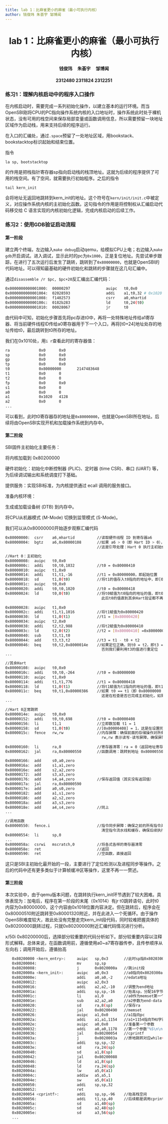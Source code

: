 ```yaml
---
title: lab 1：比麻雀更小的麻雀（最小可执行内核）
author: 钱俊玮 朱荟宇 邹博闻
---
```

# <center>lab 1：比麻雀更小的麻雀（最小可执行内核）</center>

#### <center> 钱俊玮&nbsp;&nbsp;&nbsp;&nbsp;&nbsp;朱荟宇&nbsp;&nbsp;&nbsp;&nbsp;&nbsp;邹博闻 </center>
#### <center> 2312480&nbsp;2311824&nbsp;2312251 </center>



### 练习1：理解内核启动中的程序入口操作

在内核启动时，需要完成一系列初始化操作，以建立基本的运行环境。而当OpenSBI刚将CPU的PC指向操作系统内核的入口地址时，操作系统此时处于裸机状态，没有可用的栈空间来保存局部变量或函数调用信息，所以需要预留一块地址区域作为启动栈，用来支持后续的程序运行。

在入口的汇编处，通过`.space`预留了一处地址区域，用bookstack、bookstacktop标识起始和结束位置。

指令
```asm=
la sp, bootstacktop
```
的作用是把栈指针寄存器sp指向启动栈的栈顶地址。这就为后续的程序提供了可用的栈空间。有了空间，就需要执行初始程序。之后的指令
```asm=
tail kern_init
```
会将地址无返回地跳转到kern_init的地址。这个符号在`kern/init/init.c`中被定义，对应操作系统内核的主初始化函数。这句指令的作用是将控制权从汇编启动代码移交给 C 语言实现的内核初始化逻辑，完成内核启动的后续工作。

### 练习2：使用GDB验证启动流程

#### 第一阶段

建立两个终端，左边输入`make debug`启动qemu，给模拟CPU上电；右边输入`make gdb`开启调试。进入调试，显示此时的pc为`0x1000`，正是复位地址。先尝试单步跟踪，在进行了五次运行后发生了跳转，跳转到了`0x80000000`，也就是OpenSBI的代码地址。可以得知最基础的硬件初始化和跳转的步骤就在这几句汇编中。

通过`disassemble /r $pc, $pc+20`反汇编出汇编代码：
```bash
0x0000000000001000:  00000297                auipc   t0,0x0
0x0000000000001004:  02028593                addi    a1,t0,32 # 0x1020
0x0000000000001008:  f1402573                csrr    a0,mhartid
0x000000000000100c:  0182b283                ld      t0,24(t0)
0x0000000000001010:  00028067                jr      t0
```

由代码中可知，初始化步骤首先将pc存进t0中，再将一处特殊地址传给a1寄存器、将当前硬件线程ID传给a0寄存器用于下一个入口，再将\[t0+24\]地址处存的地址传给t0，最后跳转到t0所存的地址。

我们在0x1010处，用`i r`查看此时的寄存器值：
```bash
ra             0x0      0x0
sp             0x0      0x0
gp             0x0      0x0
tp             0x0      0x0
t0             0x80000000       2147483648
t1             0x0      0
t2             0x0      0
fp             0x0      0x0
s1             0x0      0
a0             0x0      0
a1             0x1020   4128
a2             0x0      0
...
```
可以看到，此时t0寄存器存的地址是`0x80000000`，也就是OpenSBI所在地址。后续将由OpenSBI实现开机和加载操作系统到内存中。

#### 第二阶段
SBI固件主初始化主要任务：

将内核加载到 0x80200000

硬件初始化：初始化中断控制器 (PLIC)、定时器 (time CSR)、串口 (UART) 等，为后续调试输出和系统调度打下基础。

提供服务：实现SBI标准，为内核提供通过 ecall 调用的服务接口。

准备内核环境：

生成或加载设备树 (DTB) 到内存中。

将CPU从机器模式 (M-Mode) 切换到监管模式 (S-Mode)。



我们可以从0x80000000开始逐步观察汇编代码
```bash
0x80000000:  csrr    a6,mhartid          //读取硬件线程 ID 到寄存器a6
0x80000004:  bgtz    a6,0x80000108       //如果 a6 > 0（即 Hart ID > 0），跳转到地址 0x80000108
                                         //这是引导处理：Hart 0 执行主初始化，其他 Hart 执行不同的初始化路径

//Hart 0：主初始化
0x80000008:  auipc   t0,0x0
0x8000000c:  addi    t0,t0,1032          //t0 = 0x80000410
0x80000010:  auipc   t1,0x0
0x80000014:  addi    t1,t1,-16           //t1 = 0x80000000，即起始位置
0x80000018:  sd      t1,0(t0)            //将t1的值存入t0指向的地址中，即[0x80000410] = 0x80000000
0x8000001c:  auipc   t0,0x0        
0x80000020:  addi    t0,t0,1020          //t0 = 0x80000418
0x80000024:  ld      t0,0(t0)            //将t0赋值为t0指向的地址的值，即t0 = [0x80000418] = 0x80000000
                                           此后t0的值直到其余Hart验证都不再改变
                                           
0x80000028:  auipc   t1,0x0
0x8000002c:  addi    t1,t1,1016          //将t1赋值为0x80000420
0x80000030:  ld      t1,0(t1)            //t1 = [0x80000420]
0x80000034:  auipc   t2,0x0
0x80000038:  addi    t2,t2,988           //将t2赋值为0x80000410
0x8000003c:  ld      t2,0(t2)            //t2 = [0x80000410] =0x80000000
0x80000040:  sub     t3,t1,t0            
0x80000044:  add     t3,t3,t2            //t3 = t1 - t0 + t2
0x80000046:  beq     t0,t2,0x8000014e    //如果定位正确，则t0 = t2，即t3 = t1，可以正常跳转
                                           否则我们要利用t3的值进行重定位
...

//其余Hart
0x80000108:  auipc   t0,0x0              
0x8000010c:  addi    t0,t0,-264          //t0 = 0x80000000
0x80000110:  auipc   t1,0x0
0x80000114:  addi    t1,t1,776           //t1 = 0x80000418
0x80000118:  ld      t1,0(t1)            //将t1赋值为t1指向的地址的值，即t1 = [0x80000418]
0x8000011c:  beq     t0,t1,0x80000386    //如果 t0 == t1（即 0x80000000 == [0x80000418]），跳转到 0x80000386
                                           这是在检查是否已完成主初始化，如果没有则进行重定位
...

//Hart 0正常跳转
0x8000014e:  auipc   t0,0x0
0x80000152:  addi    t0,t0,698           //t0 = 0x80000408
0x80000156:  li      t1,1                //立即数加载 t1 = 1
0x80000158:  sd      t1,0(t0)            //[0x80000408] = 1，这是在设置同步标志，通知其他核心初始化已完成
0x8000015c:  fence   rw,rw               //内存屏障：确保前面的存储操作对所有核心可见
                                           rw,rw 表示读写-读写屏障，确保屏障前的读写操作在屏障后的操作之前完成
                                           
0x80000160:  li      ra,0                //寄存器清零：ra = 0（返回地址寄存器）为函数调用做准备
0x80000162:  jal     ra,0x80000550       //函数调用：跳转到地址 0x80000550，同时将返回地址 ra = 0x80000166 保存到 ra 寄存器

0x80000166:  add     s0,a0,zero
0x8000016a:  add     s1,a1,zero
0x8000016e:  add     s2,a2,zero
0x80000172:  add     s3,a3,zero
0x80000176:  add     s4,a4,zero          //保存返回值（其实没有返回值）
0x8000017a:  jal     ra,0x80000590
0x8000017e:  add     a0,s0,zero
0x80000182:  add     a1,s1,zero
0x80000186:  add     a2,s2,zero
0x8000018a:  add     a3,s3,zero
0x8000018e:  add     a4,s4,zero          //同上
...

//调用函数
0x80000550:  fence.i                     //指令同步屏障：确保之前的所有指令对后续指令可见
                                           清空指令流水线和缓存，确保后续执行的指令是最新的
0x80000554:  li      sp,0
...                
0x8000058a:  csrwi   mscratch,0          //将各式各样的寄存器清零
0x8000058e:  ret                         //返回
0x80000590:  ret                         //空函数，直接返回
```
这只是SBI主初始化最开始的一段，主要进行了定位检测以及进程同步等操作。之后的代码中还有更多类似于计算帧缓冲区等操作，这里不再一一赘述。

#### 第三阶段
本次实验中，由于qemu版本问题，在跳转执行kern_init环节遇到了较大困难。具体表现为：加电后，程序在第一阶段的末尾（0x1014）有jr t0跳转语句，此时t0内容为0x80000000，这个内容由0x1018位置内容决定。但在跳转后，程序会在0x80000510附近跳转至0x80001320附近，并在此进入一个死循环。由于操作OpenSBI难度较大，故此处没有完整走完kern_init段代码，同时较难把握具体的0x80200000跳转过程，只就0x80200000附近汇编代码情况进行分析。

x/50i 0x80200000后，选择部分较重要的代码分析如下。部分较重要内容以注释形式解释。总体来说，在函数调用前，遵循使用a0~a7寄存器传参，且传参顺序从左向右；调用开始后，遵循抬高
```bash
   0x80200000 <kern_entry>:     auipc   sp,0x3       //此时sp指0x80203000
   0x80200004:                  mv      sp,sp        
   0x80200008:                  j       0x8020000a   //跳init段
   0x8020000a <kern_init>:      auipc   a0,0x3       //a0指向0x8020300a
   0x8020000e:                  addi    a0,a0,-2     //edata地址
   0x80200012:                  auipc   a2,0x3   
   0x80200016:                  addi    a2,a2,-10    //调整为end地址
   0x8020001a:                  addi    sp,sp,-16    //抬高sp，分配16字节空间
   0x8020001c:                  li      a1,0         //a0作为memset第一个参数，a1作为第二个
   0x8020001e:                  sub     a2,a2,a0     //a2参数为end-data
   0x80200020:                  sd      ra,8(sp)     //保存ra
   0x80200022:                  jal     0x80200490   //memset
   0x80200026:                  auipc   a1,0x0       //a1指向pc
   0x8020002a:                  addi    a1,a1,1154   //a1+1154指向THU字符串地址
   0x8020002e:                  auipc   a0,0x0       //准备第一个参数
   0x80200032:                  addi    a0,a0,1178   //第一个参数"%S\n\n"
   0x80200036:                  jal     0x80200054   //cprintf 
   0x8020003a:                  j       0x8020003a   //原地跳转对应while(1)
   0x8020003c:                  addi    sp,sp,-32
   0x8020003e:                  sd      ra,24(sp)
   0x80200040:                  sd      a1,8(sp)
   0x80200042:                  jal     0x80200088
   0x80200046:                  ld      a1,8(sp)
   0x80200048:                  ld      ra,24(sp)
   0x8020004a:                  lw      a5,0(a1)
   0x8020004c:                  addiw   a5,a5,1
   0x8020004e:                  sw      a5,0(a1)
   0x80200050:                  addi    sp,sp,32
   0x80200052:                  ret
   0x80200054 <cprintf>:        addi    sp,sp,-96    //抬高栈空间
   0x80200056:                  addi    t1,sp,40     //后续都是调用cprintf的操作
   0x8020005a:                  sd      a1,40(sp)
   0x8020005c:                  sd      a2,48(sp)
   0x8020005e:                  sd      a3,56(sp)
   ...
 
```